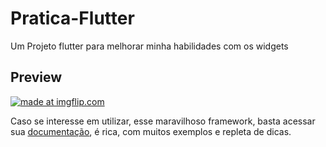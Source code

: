 # Pratica-Flutter

Um Projeto flutter para melhorar minha habilidades com os widgets

## Preview

<a href="https://imgflip.com/gif/35hvi2"><img src="https://i.imgflip.com/35hvi2.gif" title="made at imgflip.com"/></a>


Caso se interesse em utilizar, esse maravilhoso framework, basta acessar sua [documentação](https://flutter.dev/docs), 
é rica, com muitos exemplos e repleta de dicas.
